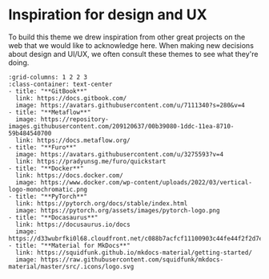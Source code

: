 # Inspiration for design and UX

To build this theme we drew inspiration from other great projects on the web that we would like to acknowledge here.
When making new decisions about design and UI/UX, we often consult these themes to see what they're doing.

```{gallery-grid}
:grid-columns: 1 2 2 3
:class-container: text-center
- title: "**GitBook**"
  link: https://docs.gitbook.com/
  image: https://avatars.githubusercontent.com/u/7111340?s=280&v=4
- title: "**Metaflow**"
  image: https://repository-images.githubusercontent.com/209120637/00b39080-1ddc-11ea-8710-59b484540700
  link: https://docs.metaflow.org/
- title: "**Furo**"
  image: https://avatars.githubusercontent.com/u/3275593?v=4
  link: https://pradyunsg.me/furo/quickstart
- title: "**Docker**"
  link: https://docs.docker.com/
  image: https://www.docker.com/wp-content/uploads/2022/03/vertical-logo-monochromatic.png
- title: "**PyTorch**"
  link: https://pytorch.org/docs/stable/index.html
  image: https://pytorch.org/assets/images/pytorch-logo.png
- title: "**Docasaurus**"
  link: https://docusaurus.io/docs
  image: https://d33wubrfki0l68.cloudfront.net/c088b7acfcf11100903c44fe44f2f2d7e0f30531/47727/img/docusaurus.svg
- title: "**Material for MkDocs**"
  link: https://squidfunk.github.io/mkdocs-material/getting-started/
  image: https://raw.githubusercontent.com/squidfunk/mkdocs-material/master/src/.icons/logo.svg
```
